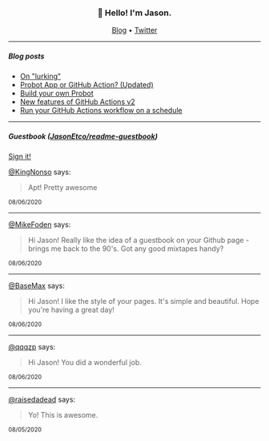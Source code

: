 <h3 align="center">👋 Hello! I'm Jason.</h3>

<p align="center">
  <a href="https://jasonet.co">Blog</a> •
  <a href="https://twitter.com/JasonEtco">Twitter</a>
</p>

---

##### Blog posts

<!--START_SECTION:posts-->
* [On &quot;lurking&quot;](https:&#x2F;&#x2F;jasonet.co&#x2F;posts&#x2F;on-lurking&#x2F;)
* [Probot App or GitHub Action? (Updated)](https:&#x2F;&#x2F;jasonet.co&#x2F;posts&#x2F;probot-app-or-github-action-v2&#x2F;)
* [Build your own Probot](https:&#x2F;&#x2F;jasonet.co&#x2F;posts&#x2F;build-your-own-probot&#x2F;)
* [New features of GitHub Actions v2](https:&#x2F;&#x2F;jasonet.co&#x2F;posts&#x2F;new-features-of-github-actions&#x2F;)
* [Run your GitHub Actions workflow on a schedule](https:&#x2F;&#x2F;jasonet.co&#x2F;posts&#x2F;scheduled-actions&#x2F;)
<!--END_SECTION:posts-->

---

##### Guestbook ([JasonEtco/readme-guestbook](https://github.com/JasonEtco/readme-guestbook))

<a href="https://readme-guestbook.now.sh">Sign it!</a>

<!--START_SECTION:guestbook-->
[@KingNonso](https://github.com/KingNonso) says:

> Apt!
Pretty awesome 

<sup>08/06/2020</sup>


---

[@MikeFoden](https://github.com/MikeFoden) says:

> Hi Jason! Really like the idea of a guestbook on your Github page - brings me back to the 90's. Got any good mixtapes handy?

<sup>08/06/2020</sup>


---

[@BaseMax](https://github.com/BaseMax) says:

> Hi Jason!
I like the style of your pages. It's simple and beautiful.
Hope you're having a great day!

<sup>08/06/2020</sup>


---

[@qqqzp](https://github.com/qqqzp) says:

> Hi Jason! You did a wonderful job. 

<sup>08/06/2020</sup>


---

[@raisedadead](https://github.com/raisedadead) says:

> Yo! This is awesome. 

<sup>08/05/2020</sup>

<!--END_SECTION:guestbook-->
<!--GUESTBOOK_LIST [{"name":"KingNonso","message":"Apt!\nPretty awesome ","date":"08/06/2020"},{"name":"MikeFoden","message":"Hi Jason! Really like the idea of a guestbook on your Github page - brings me back to the 90's. Got any good mixtapes handy?","date":"08/06/2020"},{"name":"BaseMax","message":"Hi Jason!\nI like the style of your pages. It's simple and beautiful.\nHope you're having a great day!","date":"08/06/2020"},{"name":"qqqzp","message":"Hi Jason! You did a wonderful job. ","date":"08/06/2020"},{"name":"raisedadead","message":"Yo! This is awesome. ","date":"08/05/2020"}]-->

